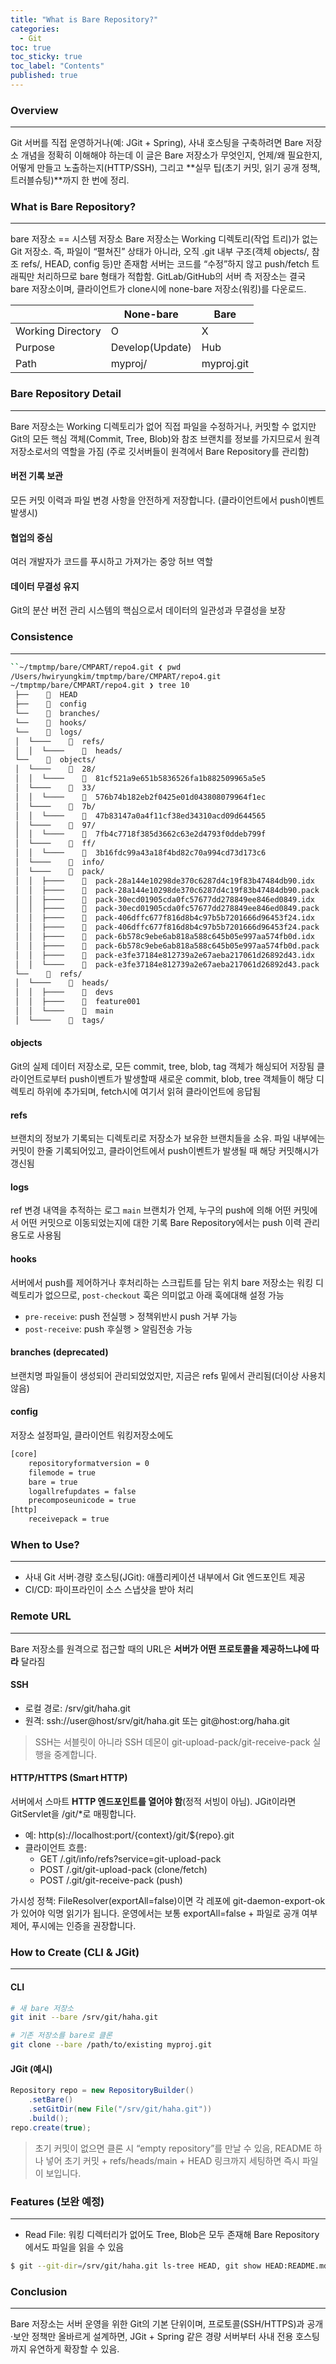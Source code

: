 ```yaml
---
title: "What is Bare Repository?"
categories:
  - Git
toc: true
toc_sticky: true
toc_label: "Contents"
published: true
---
```



### Overview
---
<!-- Git 서버를 운영하거나, 호스팅을 하기위한 bare 저장소의 개념을 설명하는 포스팅이며, bare 저장소가 무엇이고, 언제, 왜, 어떻게 사용되는지를 설명 -->

Git 서버를 직접 운영하거나(예: JGit + Spring), 사내 호스팅을 구축하려면 Bare 저장소 개념을 정확히 이해해야 하는데 이 글은 Bare 저장소가 무엇인지, 언제/왜 필요한지, 어떻게 만들고 노출하는지(HTTP/SSH), 그리고 **실무 팁(초기 커밋, 읽기 공개 정책, 트러블슈팅)**까지 한 번에 정리.


### What is Bare Repository?
---
bare 저장소 == 시스템 저장소
Bare 저장소는 Working 디렉토리(작업 트리)가 없는 Git 저장소. 즉, 파일이 “펼쳐진” 상태가 아니라, 오직 .git 내부 구조(객체 objects/, 참조 refs/, HEAD, config 등)만 존재함
서버는 코드를 “수정”하지 않고 push/fetch 트래픽만 처리하므로 bare 형태가 적합함.
GitLab/GitHub의 서버 측 저장소는 결국 bare 저장소이며, 클라이언트가 clone시에 none-bare 저장소(워킹)를 다운로드.


| | None-bare | Bare |
| --------------- | --------------- | --------------- |
| Working Directory  | O | X |
| Purpose | Develop(Update) | Hub |
| Path | myproj/ | myproj.git |


### Bare Repository Detail
---
Bare 저장소는 Working 디렉토리가 없어 직접 파일을 수정하거나, 커밋할 수 없지만 Git의 모든 핵심 객체(Commit, Tree, Blob)와 참조 브랜치를 정보를 가지므로서 원격 저장소로서의 역할을 가짐 (주로 깃서버들이 원격에서 Bare Repository를 관리함)

#### 버전 기록 보관
모든 커밋 이력과 파일 변경 사항을 안전하게 저장합니다. (클라이언트에서 push이벤트 발생시)
#### 협업의 중심
여러 개발자가 코드를 푸시하고 가져가는 중앙 허브 역할
#### 데이터 무결성 유지
Git의 분산 버전 관리 시스템의 핵심으로서 데이터의 일관성과 무결성을 보장

### Consistence
---

``` bash 
``~/tmptmp/bare/CMPART/repo4.git ❮ pwd
/Users/hwiryungkim/tmptmp/bare/CMPART/repo4.git
~/tmptmp/bare/CMPART/repo4.git ❯ tree 10
 ├──      HEAD
 ├──      config
 └──      branches/
 └──      hooks/
 └──      logs/
 │  └────      refs/
 │  │  └────      heads/
 └──      objects/
 │  └────      28/
 │  │  └────      81cf521a9e651b5836526fa1b882509965a5e5
 │  └────      33/
 │  │  └────      576b74b182eb2f0425e01d043808079964f1ec
 │  └────      7b/
 │  │  └────      47b83147a0a4f11cf38ed34310acd09d644565
 │  └────      97/
 │  │  └────      7fb4c7718f385d3662c63e2d4793f0ddeb799f
 │  └────      ff/
 │  │  └────      3b16fdc99a43a18f4bd82c70a994cd73d173c6
 │  └────      info/
 │  └────      pack/
 │  │  ├────      pack-28a144e10298de370c6287d4c19f83b47484db90.idx
 │  │  ├────      pack-28a144e10298de370c6287d4c19f83b47484db90.pack
 │  │  ├────      pack-30ecd01905cda0fc57677dd278849ee846ed0849.idx
 │  │  ├────      pack-30ecd01905cda0fc57677dd278849ee846ed0849.pack
 │  │  ├────      pack-406dffc677f816d8b4c97b5b7201666d96453f24.idx
 │  │  ├────      pack-406dffc677f816d8b4c97b5b7201666d96453f24.pack
 │  │  ├────      pack-6b578c9ebe6ab818a588c645b05e997aa574fb0d.idx
 │  │  ├────      pack-6b578c9ebe6ab818a588c645b05e997aa574fb0d.pack
 │  │  ├────      pack-e3fe37184e812739a2e67aeba217061d26892d43.idx
 │  │  └────      pack-e3fe37184e812739a2e67aeba217061d26892d43.pack
 └──      refs/
 │  └────      heads/
 │  │  ├────      devs
 │  │  ├────      feature001
 │  │  └────      main
 │  └────      tags/
```

#### objects
Git의 실제 데이터 저장소로,
모든 commit, tree, blob, tag 객체가 해싱되어 저장됨
클라이언트로부터 push이벤트가 발생할때 새로운 commit, blob, tree 객체들이 해당 디렉토리 하위에 추가되며, fetch시에 여기서 읽혀 클라이언트에 응답됨


#### refs
브랜치의 정보가 기록되는 디렉토리로 저장소가 보유한 브랜치들을 소유.
파일 내부에는 커밋이 한줄 기록되어있고, 클라이언트에서 push이벤트가 발생될 때 해당 커밋해시가 갱신됨

#### logs
ref 변경 내역을 추적하는 로그
`main` 브랜치가 언제, 누구의 push에 의해 어떤 커밋에서 어떤 커밋으로 이동되었는지에 대한 기록
Bare Repository에서는 push 이력 관리 용도로 사용됨

#### hooks
서버에서 push를 제어하거나 후처리하는 스크립트를 담는 위치
bare 저장소는 워킹 디렉토리가 없으므로, `post-checkout` 훅은 의미없고 아래 훅에대해 설정 가능
- `pre-receive`: push 전실행 > 정책위반시 push 거부 가능
- `post-receive`: push 후실행 > 알림전송 가능


#### branches (deprecated)
브랜치명 파일들이 생성되어 관리되었었지만, 지금은 refs 밑에서 관리됨(더이상 사용치 않음)

#### config
저장소 설정파일, 클라이언트 워킹저장소에도

```  bash
[core]
	repositoryformatversion = 0
	filemode = true
	bare = true
	logallrefupdates = false
	precomposeunicode = true
[http]
	receivepack = true

```



### When to Use?
---
- 사내 Git 서버·경량 호스팅(JGit): 애플리케이션 내부에서 Git 엔드포인트 제공
- CI/CD: 파이프라인이 소스 스냅샷을 받아 처리


### Remote URL
---
<!-- Bare Repository를 생성하고 해당 Repository 에 엑세스 해야하는데, 원격 URL은 서버가 어떻게 제공하느냐에 따라 달라짐 (with 프로토콜) ssh or http(s) -->

<!-- 후자로 접근하려면 접근하기위한 서블릿을 구성해야함 (like.. jgit server) -->

Bare 저장소를 원격으로 접근할 때의 URL은 **서버가 어떤 프로토콜을 제공하느냐에 따라** 달라짐


#### SSH
- 로컬 경로: /srv/git/haha.git
- 원격: ssh://user@host/srv/git/haha.git 또는 git@host:org/haha.git

> SSH는 서블릿이 아니라 SSH 데몬이 git-upload-pack/git-receive-pack 실행을 중계합니다.

<!-- #### ssh -->
<!-- 파일 경로(로컬): /srv/git/haha.git -->
<!-- SSH: ssh://user@host/srv/git/haha.git -->


#### HTTP/HTTPS (Smart HTTP)
<!-- Git 서버에서 서블릿 설정을 /git/* 해놓았다면,  -->
<!-- http(s)://localhost:port/{context}/git/${repo}.git 형태가 됨 -->
서버에서 스마트 **HTTP 엔드포인트를 열어야 함**(정적 서빙이 아님). JGit이라면 GitServlet을 /git/*로 매핑합니다.

- 예: http(s)://localhost:port/{context}/git/${repo}.git
- 클라이언트 흐름:
    - GET /<repo>.git/info/refs?service=git-upload-pack
    - POST /<repo>.git/git-upload-pack (clone/fetch)
    - POST /<repo>.git/git-receive-pack (push)

가시성 정책: FileResolver(exportAll=false)이면 각 레포에 git-daemon-export-ok가 있어야 익명 읽기가 됩니다. 운영에서는 보통 exportAll=false + 파일로 공개 여부 제어, 푸시에는 인증을 권장합니다.



### How to Create (CLI & JGit)
---
#### CLI
``` bash 
# 새 bare 저장소
git init --bare /srv/git/haha.git

# 기존 저장소를 bare로 클론
git clone --bare /path/to/existing myproj.git
```

#### JGit (예시)
``` java
Repository repo = new RepositoryBuilder()
    .setBare()
    .setGitDir(new File("/srv/git/haha.git"))
    .build();
repo.create(true);
```


> 초기 커밋이 없으면 클론 시 “empty repository”를 만날 수 있음, README 하나 넣어 초기 커밋 + refs/heads/main + HEAD 링크까지 세팅하면 즉시 파일이 보입니다.

### Features (보완 예정)
---
- Read File: 워킹 디렉터리가 없어도 Tree, Blob은 모두 존재해 Bare Repository에서도 파일을 읽을 수 있음


``` bash 
$ git --git-dir=/srv/git/haha.git ls-tree HEAD, git show HEAD:README.md

```



### Conclusion
---
Bare 저장소는 서버 운영을 위한 Git의 기본 단위이며, 프로토콜(SSH/HTTPS)과 공개·보안 정책만 올바르게 설계하면, JGit + Spring 같은 경량 서버부터 사내 전용 호스팅까지 유연하게 확장할 수 있음.


